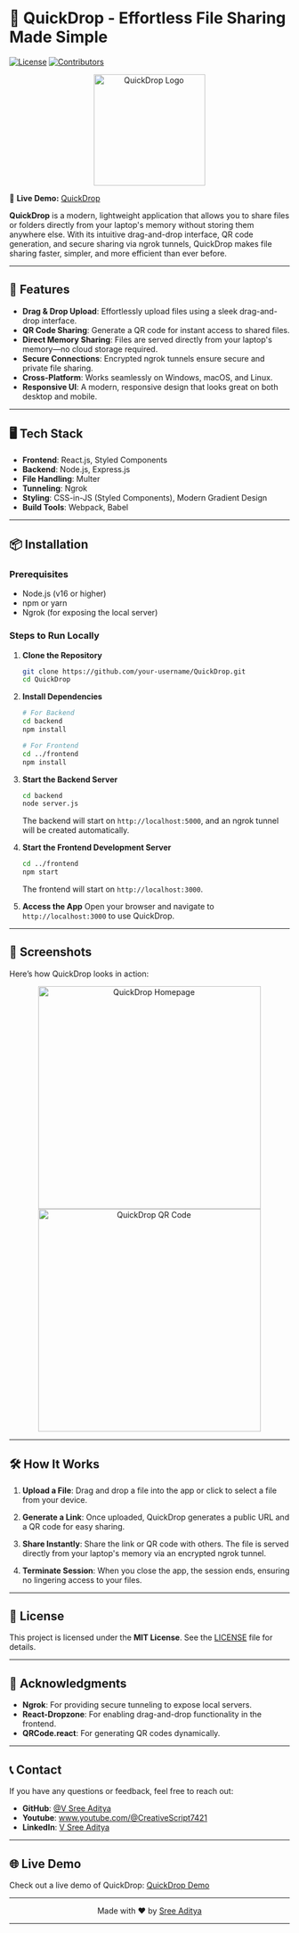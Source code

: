 # 🚀 **QuickDrop** - Effortless File Sharing Made Simple

[![License](https://img.shields.io/badge/license-MIT-blue.svg)](LICENSE) [![Contributors](https://img.shields.io/badge/contributors-welcome-brightgreen.svg)](#contributing)

<p align="center">
  <img src="https://iili.io/2tN87Bn.png" alt="QuickDrop Logo" width="200" />
</p>

🚀 **Live Demo:** [QuickDrop](https://quickdrop-4ost.onrender.com/)

**QuickDrop** is a modern, lightweight application that allows you to share files or folders directly from your laptop's memory without storing them anywhere else. With its intuitive drag-and-drop interface, QR code generation, and secure sharing via ngrok tunnels, QuickDrop makes file sharing faster, simpler, and more efficient than ever before.

---

## 🌟 **Features**

- **Drag & Drop Upload**: Effortlessly upload files using a sleek drag-and-drop interface.
- **QR Code Sharing**: Generate a QR code for instant access to shared files.
- **Direct Memory Sharing**: Files are served directly from your laptop's memory—no cloud storage required.
- **Secure Connections**: Encrypted ngrok tunnels ensure secure and private file sharing.
- **Cross-Platform**: Works seamlessly on Windows, macOS, and Linux.
- **Responsive UI**: A modern, responsive design that looks great on both desktop and mobile.

---

## 🖥️ **Tech Stack**

- **Frontend**: React.js, Styled Components
- **Backend**: Node.js, Express.js
- **File Handling**: Multer
- **Tunneling**: Ngrok
- **Styling**: CSS-in-JS (Styled Components), Modern Gradient Design
- **Build Tools**: Webpack, Babel

---

## 📦 **Installation**

### Prerequisites

- Node.js (v16 or higher)
- npm or yarn
- Ngrok (for exposing the local server)

### Steps to Run Locally

1. **Clone the Repository**
   ```bash
   git clone https://github.com/your-username/QuickDrop.git
   cd QuickDrop
   ```

2. **Install Dependencies**
   ```bash
   # For Backend
   cd backend
   npm install

   # For Frontend
   cd ../frontend
   npm install
   ```

3. **Start the Backend Server**
   ```bash
   cd backend
   node server.js
   ```
   The backend will start on `http://localhost:5000`, and an ngrok tunnel will be created automatically.

4. **Start the Frontend Development Server**
   ```bash
   cd ../frontend
   npm start
   ```
   The frontend will start on `http://localhost:3000`.

5. **Access the App**
   Open your browser and navigate to `http://localhost:3000` to use QuickDrop.

---

## 📸 **Screenshots**

Here’s how QuickDrop looks in action:

<div align="center">
  <img src="https://i.imgur.com/your-screenshot1.png" alt="QuickDrop Homepage" width="400" />
  <img src="https://i.imgur.com/your-screenshot2.png" alt="QuickDrop QR Code" width="400" />
</div>

---

## 🛠️ **How It Works**

1. **Upload a File**:
   Drag and drop a file into the app or click to select a file from your device.

2. **Generate a Link**:
   Once uploaded, QuickDrop generates a public URL and a QR code for easy sharing.

3. **Share Instantly**:
   Share the link or QR code with others. The file is served directly from your laptop's memory via an encrypted ngrok tunnel.

4. **Terminate Session**:
   When you close the app, the session ends, ensuring no lingering access to your files.

---

## 📜 **License**

This project is licensed under the **MIT License**. See the [LICENSE](LICENSE) file for details.

---

## 🙏 **Acknowledgments**

- **Ngrok**: For providing secure tunneling to expose local servers.
- **React-Dropzone**: For enabling drag-and-drop functionality in the frontend.
- **QRCode.react**: For generating QR codes dynamically.

---

## 📞 **Contact**

If you have any questions or feedback, feel free to reach out:

- **GitHub**: [@V Sree Aditya](https://github.com/SreeAditya-Dev)
- **Youtube**: www.youtube.com/@CreativeScript7421
- **LinkedIn**: [V Sree Aditya](www.linkedin.com/in/v-sree-aditya)

---

## 🌐 **Live Demo**

Check out a live demo of QuickDrop: [QuickDrop Demo](https://your-demo-url.com)

---

<p align="center">
  Made with ❤️ by <a href="https://github.com/SreeAditya-Dev">Sree Aditya</a>
</p>

---

